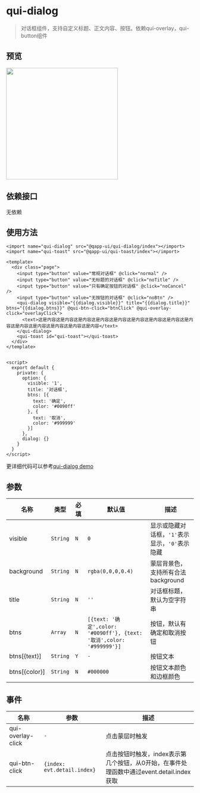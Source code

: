 # qui-dialog

> 对话框组件，支持自定义标题、正文内容、按钮。依赖qui-overlay，qui-button组件

## 预览
<img src="https://qapp-ui.github.io/qapp-ui/docs/assets/qui-dialog.gif" width="300"/>

## 依赖接口

无依赖

## 使用方法

```ux
<import name="qui-dialog" src="@qapp-ui/qui-dialog/index"></import>
<import name="qui-toast" src="@qapp-ui/qui-toast/index"></import>

<template>
  <div class="page">
    <input type="button" value="常规对话框" @click="normal" />
    <input type="button" value="无标题的对话框" @click="noTitle" />
    <input type="button" value="只有确定按钮的对话框" @click="noCancel" />
    <input type="button" value="无按钮的对话框" @click="noBtn" />
    <qui-dialog visible="{{dialog.visible}}" title="{{dialog.title}}" btns="{{dialog.btns}}" @qui-btn-click="btnClick" @qui-overlay-click="overlayClick">
      <text>这是内容这是内容这是内容这是内容这是内容这是内容这是内容这是内容这是内容这是内容这是内容这是内容这是内容这是内容</text>
    </qui-dialog>
    <qui-toast id="qui-toast"></qui-toast>
  </div>
</template>


<script>
  export default {
    private: {
      option: {
        visible: '1',
        title: '对话框',
        btns: [{
          text: '确定',
          color: '#0090ff'
        }, {
          text: '取消',
          color: '#999999'
        }]
      },
      dialog: {}
    }
  }
</script>
```

更详细代码可以参考[qui-dialog demo](https://github.com/qapp-ui/qapp-ui/blob/master/src/Dialog/index.ux)

## 参数

| 名称 | 类型 | 必填 | 默认值 | 描述 |
|------------|------------|--------|-----|-----|
| visible | `String` | `N` | `0` |显示或隐藏对话框，`'1'`表示显示，`'0'`表示隐藏 |
| background | `String` | `N` | `rgba(0,0,0,0.4)` |蒙层背景色，支持所有合法background |
| title | `String` | `N` | `''` | 对话框标题，默认为空字符串 |
| btns | `Array` | `N` | `[{text: '确定',color: '#0090ff'}, {text: '取消',color: '#999999'}]` | 按钮，默认有确定和取消按钮 |
| btns[{text}] | `String` | `Y` | `-` | 按钮文本 |
| btns[{color}] | `String` | `N` | `#000000` | 按钮文本颜色和边框颜色 |


## 事件

| 名称 | 参数 | 描述 |
|----------|------------|--------|
| qui-overlay-click | `-` | 点击蒙层时触发 |
| qui-btn-click| `{index: evt.detail.index}` | 点击按钮时触发，index表示第几个按钮，从0开始，在事件处理函数中通过event.detail.index获取 |
